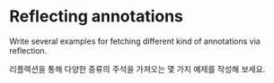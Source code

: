 # Reflecting annotations

Write several examples for fetching different kind of annotations via reflection.

리플렉션을 통해 다양한 종류의 주석을 가져오는 몇 가지 예제를 작성해 보세요.
